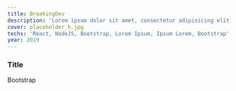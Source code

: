```yaml
---
title: BreakingDev
description: 'Lorem ipsum dolor sit amet, consectetur adipisicing elit. Consectetur ipsam praesentium quod reprehenderit sint! Ab commodi enim placeat tempore tenetur. Aut dolorem eveniet in magnam minus rem reprehenderit tenetur veniam.'
cover: placeholder_h.jpg
techs: 'React, NodeJS, Bootstrap, Lorem Ipsum, Ipsum Lorem, Bootstrap'
year: 2019
---
```


### Title
Bootstrap
